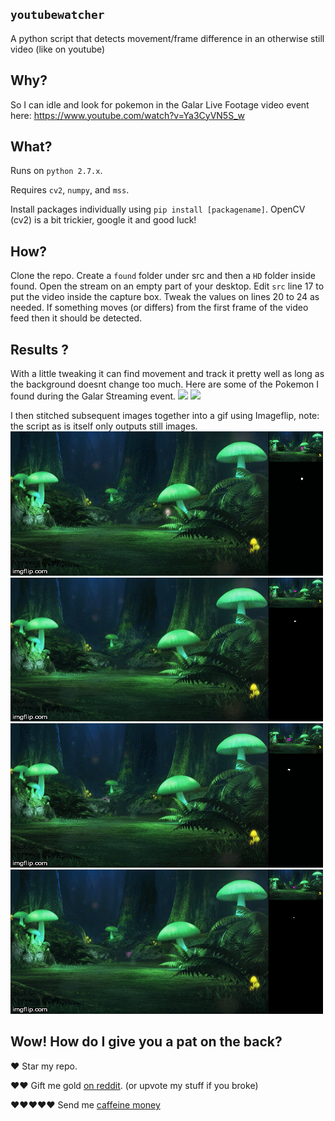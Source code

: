## `youtubewatcher`

A python script that detects movement/frame difference in an otherwise still video (like on youtube)

## Why? 
So I can idle and look for pokemon in the Galar Live Footage video event here: https://www.youtube.com/watch?v=Ya3CyVN5S_w

## What?
Runs on `python 2.7.x`.

Requires `cv2`, `numpy`, and `mss`.

Install packages individually using `pip install [packagename]`.
OpenCV (cv2) is a bit trickier, google it and good luck!

## How?
Clone the repo.
Create a `found` folder under src and then a `HD` folder inside found.
Open the stream on an empty part of your desktop.
Edit `src` line 17 to put the video inside the capture box.
Tweak the values on lines 20 to 24 as needed.
If something moves (or differs) from the first frame of the video feed then it should be detected.

## Results ?
With a little tweaking it can find movement and track it pretty well as long as the background doesnt change too much. Here are some of the Pokemon I found during the Galar Streaming event. 
![](https://i.imgur.com/9R9Prx7.png)
![](https://i.imgur.com/7CJCuR9.png)

I then stitched subsequent images together into a gif using Imageflip, note: the script as is itself only outputs still images.
![](results/3cg5h9.gif)
![](results/3cg6oe.gif)
![](results/3cggig.gif)
![](results/3cggn5.gif)

## Wow! How do I give you a pat on the back?
♥ Star my repo. 

♥♥ Gift me gold [on reddit](https://www.reddit.com/user/thelunararmy). (or upvote my stuff if you broke)

♥♥♥♥♥ Send me [caffeine money](https://www.paypal.com/paypalme2/tlafreelance)
